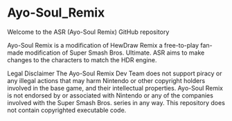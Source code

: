 # Ayo-Soul_Remix
Welcome to the ASR (Ayo-Soul Remix) GitHub repository

Ayo-Soul Remix is a modification of HewDraw Remix a free-to-play fan-made modification of Super Smash Bros. Ultimate. ASR aims to make changes to the characters to match the HDR engine.

Legal Disclaimer
The Ayo-Soul Remix Dev Team does not support piracy or any illegal actions that may harm Nintendo or other copyright holders involved in the base game, and their intellectual properties. Ayo-Soul Remix is not endorsed by or associated with Nintendo or any of the companies involved with the Super Smash Bros. series in any way. This repository does not contain copyrighted executable code.
